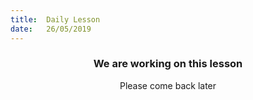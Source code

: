 ```yaml
---
title:  Daily Lesson
date:   26/05/2019
---
```


### <center>We are working on this lesson</center>
<center>Please come back later</center>